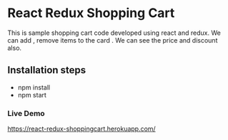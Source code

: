 # React Redux Shopping Cart
This is sample shopping cart code developed using react and redux.
We can add , remove items to the card .
We can see the price and discount also.

## Installation steps
- npm install
- npm start

### Live Demo
https://react-redux-shoppingcart.herokuapp.com/